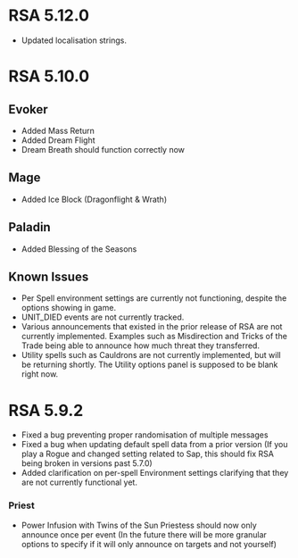 # RSA 5.12.0
* Updated localisation strings.

# RSA 5.10.0
## Evoker
* Added Mass Return
* Added Dream Flight
* Dream Breath should function correctly now
## Mage
* Added Ice Block (Dragonflight & Wrath)
## Paladin
* Added Blessing of the Seasons
## Known Issues
* Per Spell environment settings are currently not functioning, despite the options showing in game.
* UNIT_DIED events are not currently tracked.
* Various announcements that existed in the prior release of RSA are not currently implemented. Examples such as Misdirection and Tricks of the Trade being able to announce how much threat they transferred.
* Utility spells such as Cauldrons are not currently implemented, but will be returning shortly. The Utility options panel is supposed to be blank right now.
# RSA 5.9.2
* Fixed a bug preventing proper randomisation of multiple messages
* Fixed a bug when updating default spell data from a prior version (If you play a Rogue and changed setting related to Sap, this should fix RSA being broken in versions past 5.7.0)
* Added clarification on per-spell Environment settings clarifying that they are not currently functional yet.

### Priest
* Power Infusion with Twins of the Sun Priestess should now only announce once per event (In the future there will be more granular options to specify if it will only announce on targets and not yourself)